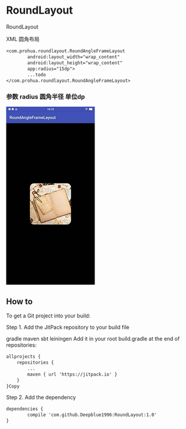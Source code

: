 # RoundLayout
RoundLayout

XML 圆角布局

<pre><code>&lt;com.prohua.roundlayout.RoundAngleFrameLayout
        android:layout_width="wrap_content"
        android:layout_height="wrap_content"
        app:radius="15dp"&gt;
        ...todo
&lt;/com.prohua.roundlayout.RoundAngleFrameLayout&gt;
</code></pre>

### 参数 radius 圆角半径 单位dp

![Image text](https://raw.githubusercontent.com/Deepblue1996/RoundLayout/master/20180203162130.jpg)

## How to

To get a Git project into your build:

Step 1. Add the JitPack repository to your build file

gradle
maven
sbt
leiningen
Add it in your root build.gradle at the end of repositories:

	allprojects {
		repositories {
			...
			maven { url 'https://jitpack.io' }
		}
	}Copy
Step 2. Add the dependency

	dependencies {
	        compile 'com.github.Deepblue1996:RoundLayout:1.0'
	}
